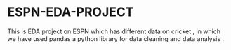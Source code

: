 # ESPN-EDA-PROJECT
This is EDA project on ESPN which has different data on cricket , in which we have used pandas a python library for data cleaning and data analysis .
